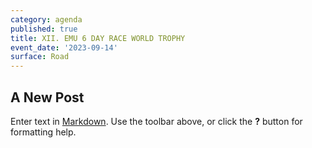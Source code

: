 ```yaml
---
category: agenda
published: true
title: XII. EMU 6 DAY RACE WORLD TROPHY
event_date: '2023-09-14'
surface: Road
---
```

## A New Post

Enter text in [Markdown](http://daringfireball.net/projects/markdown/). Use the toolbar above, or click the **?** button for formatting help.
